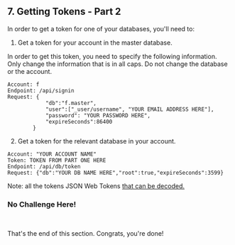 ## 7. Getting Tokens - Part 2

In order to get a token for one of your databases, you'll need to:

1.  Get a token for your account in the master database. 

In order to get this token, you need to specify the following information. Only change the information that is in all caps. Do not change the database or the account. 

```
Account: f
Endpoint: /api/signin
Request: {
            "db":"f.master",
            "user":["_user/username", "YOUR EMAIL ADDRESS HERE"],
            "password": "YOUR PASSWORD HERE",
            "expireSeconds":86400
        }
```

2. Get a token for the relevant database in your account. 

```
Account: "YOUR ACCOUNT NAME"
Token: TOKEN FROM PART ONE HERE
Endpoint: /api/db/token
Request: {"db":"YOUR DB NAME HERE","root":true,"expireSeconds":3599}
```

Note: all the tokens JSON Web Tokens <a href="https://jwt.io/" target="_blank">that can be decoded.</a>

<div class="challenge">
<h3>No Challenge Here!</h3>
<br/>
<p>That's the end of this section. Congrats, you're done!</p>
</div>
<br/>
<br/>
